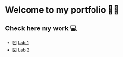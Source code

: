 # Welcome to my portfolio 🤙🏻

## Check here my work 💻
* 1️⃣ [Lab 1](https://github.com/jeffasseur/dev5-lab1)
* 2️⃣ [Lab 2](https://github.com/jeffasseur/DEV5-portfolio/tree/master/lab2-ES6/HumanBingo)
